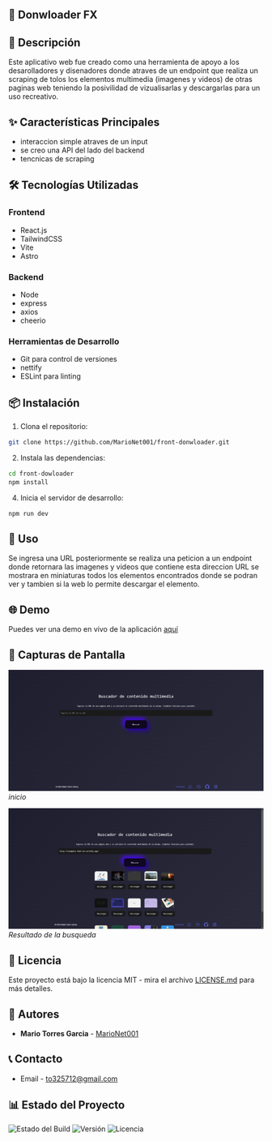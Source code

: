 ## 🚀 Donwloader FX

## 📝 Descripción
Este aplicativo web fue creado  como una herramienta de apoyo a los desarolladores y disenadores donde atraves de un endpoint que realiza un scraping
de tolos los elementos multimedia (imagenes y videos) de otras paginas web teniendo la posivilidad de vizualisarlas y descargarlas para un uso recreativo.

## ✨ Características Principales
- interaccion simple atraves de un input
- se creo una API del lado del backend
- tencnicas de scraping

## 🛠️ Tecnologías Utilizadas
### Frontend
- React.js
- TailwindCSS
- Vite
- Astro

### Backend
- Node
- express
- axios
- cheerio
### Herramientas de Desarrollo
- Git para control de versiones
- nettify
- ESLint para linting

## 📦 Instalación

1. Clona el repositorio:
```bash
git clone https://github.com/MarioNet001/front-donwloader.git
```

2. Instala las dependencias:
```bash
cd front-dowloader
npm install
```
4. Inicia el servidor de desarrollo:
```bash
npm run dev
```

## 🚀 Uso
Se ingresa una URL posteriormente se realiza una peticion a un endpoint donde retornara las imagenes y videos que contiene esta direccion URL
se mostrara en miniaturas todos los elementos encontrados donde se podran ver y tambien si la web lo permite descargar el elemento.

## 🌐 Demo
Puedes ver una demo en vivo de la aplicación [aquí](https://donwloader-make.netlify.app/)

## 📱 Capturas de Pantalla
![Captura 1](https://github.com/MarioNet001/front-donwloader/blob/98e709fe02e6a99cd5c287a87b9c8f4490750156/public/pantalla%201.png)
*inicio*

![Captura 2](https://github.com/MarioNet001/front-donwloader/blob/98e709fe02e6a99cd5c287a87b9c8f4490750156/public/pantalla%202.png)
*Resultado de la busqueda*


## 📝 Licencia
Este proyecto está bajo la licencia MIT - mira el archivo [LICENSE.md](LICENSE.md) para más detalles.

## 👥 Autores
- **Mario Torres Garcia**  - [MarioNet001](https://github.com/MarioNet001)

## 📞 Contacto
- Email - to325712@gmail.com

## 📊 Estado del Proyecto
![Estado del Build](https://img.shields.io/badge/build-passing-brightgreen)
![Versión](https://img.shields.io/badge/version-1.0.0-blue)
![Licencia](https://img.shields.io/badge/license-MIT-green)
 

